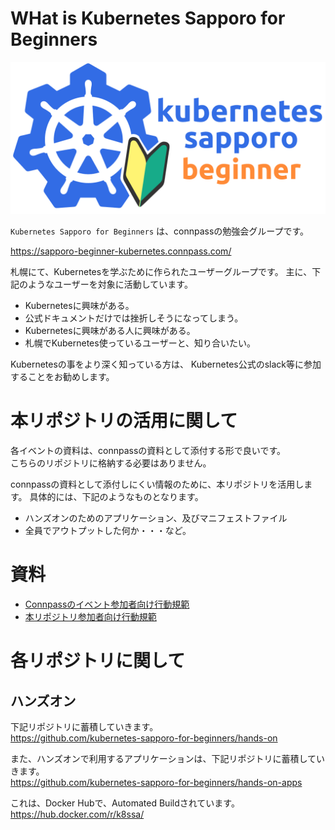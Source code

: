 # WHat is Kubernetes Sapporo for Beginners

![image](./logo/kubernates_sapporo_banner.png )

`Kubernetes Sapporo for Beginners` は、connpassの勉強会グループです。

https://sapporo-beginner-kubernetes.connpass.com/

札幌にて、Kubernetesを学ぶために作られたユーザーグループです。
主に、下記のようなユーザーを対象に活動しています。

 - Kubernetesに興味がある。
 - 公式ドキュメントだけでは挫折しそうになってしまう。
 - Kubernetesに興味がある人に興味がある。
 - 札幌でKubernetes使っているユーザーと、知り合いたい。

Kubernetesの事をより深く知っている方は、 Kubernetes公式のslack等に参加することをお勧めします。

# 本リポジトリの活用に関して

各イベントの資料は、connpassの資料として添付する形で良いです。<br>
こちらのリポジトリに格納する必要はありません。

connpassの資料として添付しにくい情報のために、本リポジトリを活用します。
具体的には、下記のようなものとなります。

- ハンズオンのためのアプリケーション、及びマニフェストファイル
- 全員でアウトプットした何か・・・など。

# 資料

- [Connpassのイベント参加者向け行動規範](./event-code-of-conduct.md)
- [本リポジトリ参加者向け行動規範](./CODE_OF_CONDUCT.md)

# 各リポジトリに関して

## ハンズオン

下記リポジトリに蓄積していきます。<br>
https://github.com/kubernetes-sapporo-for-beginners/hands-on

また、ハンズオンで利用するアプリケーションは、下記リポジトリに蓄積していきます。<br>
https://github.com/kubernetes-sapporo-for-beginners/hands-on-apps

これは、Docker  Hubで、Automated Buildされています。<br>
https://hub.docker.com/r/k8ssa/


